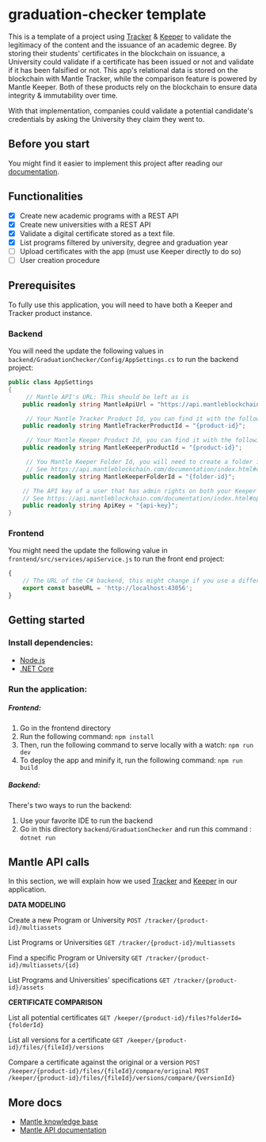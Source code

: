# graduation-checker template
This is a template of a project using [Tracker](https://www.mantleblockchain.com/tracker) & [Keeper](https://www.mantleblockchain.com/keeper)
to validate the legitimacy of the content and the issuance of an academic degree.
By storing their students' certificates in the blockchain on issuance,
a University could validate if a certificate has been issued or not and validate if it has been falsified or not.
This app's relational data is stored on the blockchain with Mantle Tracker,
while the comparison feature is powered by Mantle Keeper.
Both of these products rely on the blockchain to ensure data integrity & immutability over time.

With that implementation, companies could validate a potential candidate's credentials 
by asking the University they claim they went to.


## Before you start
You might find it easier to implement this project after reading our [documentation](https://docs.mantleblockchain.com).

## Functionalities
- [x] Create new academic programs with a REST API
- [x] Create new universities with a REST API
- [x] Validate a digital certificate stored as a text file.
- [x] List programs filtered by university, degree and graduation year
- [ ] Upload certificates with the app (must use Keeper directly to do so)
- [ ] User creation procedure

## Prerequisites

To fully use this application, you will need to have both a Keeper and Tracker product instance.

### Backend
You will need the update the following values in `backend/GraduationChecker/Config/AppSettings.cs` to run the backend project:

``` c#
public class AppSettings
{
     // Mantle API's URL: This should be left as is
    public readonly string MantleApiUrl = "https://api.mantleblockchain.com";

     // Your Mantle Tracker Product Id, you can find it with the following HTTP call: GET http://api.mantleblockchain.com/products
    public readonly string MantleTrackerProductId = "{product-id}";

     // Your Mantle Keeper Product Id, you can find it with the following HTTP call: GET http://api.mantleblockchain.com/products
    public readonly string MantleKeeperProductId = "{product-id}";

     // You Mantle Keeper Folder Id, you will need to create a folder in which the certificates will be stored
     // See https://api.mantleblockchain.com/documentation/index.html#operation/CreateFolder for more details
    public readonly string MantleKeeperFolderId = "{folder-id}";

    // The API key of a user that has admin rights on both your Keeper and Tracker instances
    // See https://api.mantleblockchain.com/documentation/index.html#operation/CreateApiKey for more details
    public readonly string ApiKey = "{api-key}";
}
```

### Frontend
You might need the update the following value in `frontend/src/services/apiService.js` to run the front end project:

``` javascript
{
    // The URL of the C# backend, this might change if you use a different port, or if you don't host the backend on your local machine
    export const baseURL = 'http://localhost:43056';
}
```

## Getting started
### Install dependencies:
- [Node.js](https://nodejs.org/en/)
- [.NET Core](https://dotnet.microsoft.com/download)

### Run the application:
##### Frontend:
1. Go in the frontend directory
2. Run the following command: `npm install`
3. Then, run the following command to serve locally with a watch: `npm run dev`
4. To deploy the app and minify it, run the following command: `npm run build`

##### Backend:
There's two ways to run the backend:
1. Use your favorite IDE to run the backend
2. Go in this directory `backend/GraduationChecker` and run this command : `dotnet run`

## Mantle API calls
In this section, we will explain how we used [Tracker](https://www.mantleblockchain.com/tracker) and [Keeper](https://www.mantleblockchain.com/keeper) in our application.

**DATA MODELING**

Create a new Program or University
`POST /tracker/{product-id}/multiassets`

List Programs or Universities
`GET /tracker/{product-id}/multiassets`

Find a specific Program or University
`GET /tracker/{product-id}/multiassets/{id}`

List Programs and Universities' specifications
`GET /tracker/{product-id}/assets`

**CERTIFICATE COMPARISON**

List all potential certificates
`GET /keeper/{product-id}/files?folderId={folderId}`

List all versions for a certificate
`GET /keeper/{product-id}/files/{fileId}/versions`

Compare a certificate against the original or a version
`POST /keeper/{product-id}/files/{fileId}/compare/original`
`POST /keeper/{product-id}/files/{fileId}/versions/compare/{versionId}`

## More docs
- [Mantle knowledge base](https://docs.mantleblockchain.com)
- [Mantle API documentation](https://api.mantleblockchain.com/documentation/index.html)